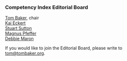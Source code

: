### Competency Index Editorial Board

[Tom Baker](https://github.com/tombaker), chair <br>
[Kai Eckert](https://github.com/kaiec) <br>
[Stuart Sutton](https://github.com/stuartasutton) <br>
[Magnus Pfeffer](https://github.com/mapfde) <br>
[Debbie Maron](https://github.com/debbiem) <br>

If you would like to join the Editorial Board, please write to tom@tombaker.org.
